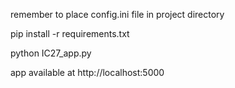 remember to place config.ini file in project directory

pip install -r requirements.txt

python IC27_app.py

app available at http://localhost:5000
